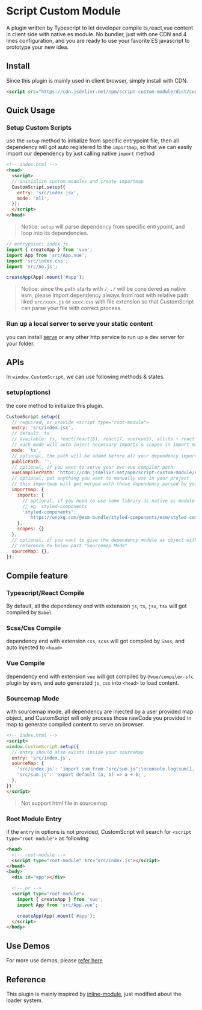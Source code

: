 # Script Custom Module

A plugin written by Typescript to let developer compile ts,react,vue content in client side with native es module. No  bundler, just with one CDN and 4 lines configuration, and you are ready to use your favorite ES javascript to prototype your new idea.


## Install
Since this plugin is mainly used in client browser, simply install with CDN.

```html
<script src="https://cdn.jsdelivr.net/npm/script-custom-module/dist/custom-script.global.js"></script>
```


## Quick Usage

### Setup Custom Scripts
use the `setup` method to initialize from specific entrypoint file, then all dependency will got auto registered to the `importmap`, so that we can easily import our dependency by just calling native `import` method

```html
<!-- index.html -->
<head>
  <script>
  // initialize custom modules and create importmap
  CustomScript.setup({
    entry: 'src/index.jsx',
    mode: 'all',
  });
  </script>
</head>
```

> Notice: `setup` will parse dependency from specific entrypoint, and loop into its dependencies.

```js
// entrypoint: index.js
import { createApp } from 'vue';
import App from 'src/App.vue';
import 'src/index.css';
import 'src/no.js';

createApp(App).mount('#app');
```

> Notice: since the path starts with `/`, `./` will be considered as native esm, please import dependency always from root with relative path liked `src/xxxx.js` or `xxxx.css` with file extension so that CustomScript can parse your file with correct process.

### Run up a local server to serve your static content
you can install [serve](https://www.npmjs.com/package/serve) or any other http service to run up a dev server for your folder.



## APIs
In `window.CustomScript`, we can use following methods & states.

### setup(options)
the core method to initialize this plugin.

```js
CustomScript.setup({
  // required, or provide <script type="root-module">
  entry: 'src/index.jsx',
  // default: ts
  // available: ts, react(react18), react17, vue(vue3), all(ts + react + vue)
  // each mode will auto inject necessary imports & scopes in import map
  mode: 'ts',
  // optional, the path will be added before all your dependency import except vue compiler path, default: ''
  publicPath: '',
  // optional, if you want to serve your own vue compiler path
  vueCompilerPath: 'https://cdn.jsdelivr.net/npm/script-custom-module/dist/vue-parser.mjs',
  // optional, put anything you want to manually use in your project
  // this importmap will got merged with those dependency parsed by your entry file
  importmap: {
    imports: {
      // optional, if you need to use some library as native es module
      // eg. styled-components
      'styled-components':
        'https://unpkg.com/@esm-bundle/styled-components/esm/styled-components.browser.min.js',
    },
    scopes: {}
  },
  // optional, if you want to give the dependency module as object without fetching
  // reference to below part "Sourcemap Mode"
  sourceMap: {},
});
```


## Compile feature

### Typescript/React Compile
By default, all the dependency end with extension `js`, `ts`, `jsx`, `tsx` will got compiled by `Babel`

### Scss/Css Compile
dependency end with extension `css`, `scss` will got compiled by `Sass`, and auto injected to `<head>`

### Vue Compile
dependency end with extension `vue` will got compiled by `@vue/compiler-sfc` plugin by esm, and auto generated `js`, `css` into `<head>` to load content.


### Sourcemap Mode
with sourcemap mode, all dependency are injected by a user provided map object, and CustomScript will only process those rawCode you provided in map to generate compiled content to serve on browser.

```html
<!-- index.html -->
<script>
window.CustomScript.setup({
  // entry should also exists inside your sourceMap
  entry: 'src/index.js',
  sourceMap: {
    'src/index.js': 'import sum from "src/sum.js";\nconsole.log(sum(1, 2));',
    'src/sum.js': 'export default (a, b) => a + b;',
  },
});
</script>
```

> Not support html file in sourcemap


### Root Module Entry
if the `entry` in options is not provided, CustomScript will search for `<script type="root-module">` as following

```html
<head>
  <!-- root-module -->
  <script type="root-module" src="src/index.js"></script>
</head>
<body>
  <div id="app"></div>

  <!-- or -->
  <script type="root-module">
    import { createApp } from 'vue';
    import App from 'src/App.vue';

    createApp(App).mount('#app');
  </script>
</body>
```



## Use Demos

For more use demos, please [refer here](https://github.com/johnnywang1994/custom-module/tree/master/test)


## Reference

This plugin is mainly inspired by [inline-module](https://www.npmjs.com/package/inline-module), just modified about the loader system.